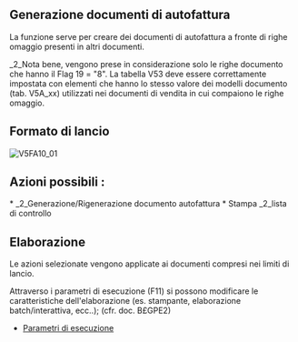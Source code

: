 ## Generazione documenti di autofattura
La funzione serve per creare dei documenti di autofattura a fronte di righe omaggio presenti in altri documenti.

_2_Nota bene, vengono prese in considerazione solo le righe documento che hanno il Flag 19 = "8".
La tabella V53 deve essere correttamente impostata con elementi che hanno lo stesso valore dei modelli documento (tab. V5A_xx) utilizzati nei documenti di vendita in cui compaiono le righe omaggio.

## Formato di lancio
![V5FA10_01](http://localhost:3000/immagini/MBDOC_OGG-P_V5FA10/V5FA10_01.png)
## Azioni possibili : 
 \* _2_Generazione/Rigenerazione documento autofattura
 \* Stampa  _2_lista di controllo

## Elaborazione
Le azioni selezionate vengono applicate ai documenti compresi nei limiti di lancio.

Attraverso i parametri di esecuzione (F11) si possono modificare le caratteristiche dell'elaborazione (es. stampante, elaborazione batch/interattiva, ecc..); (cfr. doc. B£GPE2)
- [Parametri di esecuzione](Sorgenti/OJ/PGM/B£GPE2)

